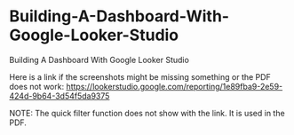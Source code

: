 # Building-A-Dashboard-With-Google-Looker-Studio
Building A Dashboard With Google Looker Studio

Here is a link if the screenshots might be missing something or the PDF does not work: 
https://lookerstudio.google.com/reporting/1e89fba9-2e59-424d-9b64-3d54f5da9375

NOTE: The quick filter function does not show with the link. It is used in the PDF.
